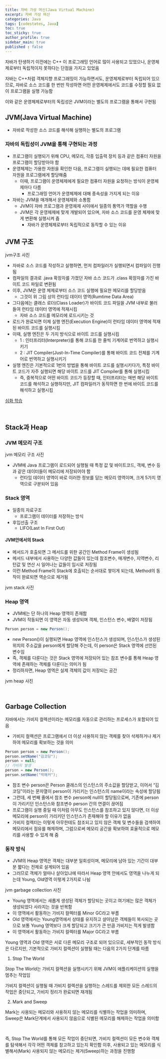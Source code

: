 ```yaml
---
title: 자바 가상 머신(Java Virtual Machine)
excerpt: 자바 가상 머신
categories: Java
tags: [codestates, Java]
toc: true
toc_sticky: true
author_profile: true
sidebar_main: true
published : false
---
```

자바가 탄생하기 이전에는 C++ 이 프로그래밍 언어로 많이 사용되고 있었으나, 운영체제로부터 독립적이지 못하다는 단점을 가지고 있었음

자바는 C++처럼 객체지향 프로그래밍이 가능하면서도, 운영체제로부터 독립되어 있으므로, 자바로 소스 코드를 한 번만 작성하면 어떤 운영체제에서도 코드를 수정할 필요 없이 프로그램을 실행 가능함

이와 같은 운영체제로부터의 독립성은 JVM이라는 별도의 프로그램을 통해서 구현됨


## JVM(Java Virtual Machine)
- 자바로 작성한 소스 코드를 해석해 실행하는 별도의 프로그램

### 자바의 독립성이 JVM을 통해 구현되는 과정
- 프로그램이 실행되기 위해 CPU, 메모리, 각종 입출력 장치 등과 같은 컴퓨터 자원을 프로그램이 할당받아야 함
- 운영체제는 가용한 자원을 확인한 다음, 프로그램이 실행되는 데에 필요한 컴퓨터 자원을 프로그램에게 할당해줌
  - 이때, 프로그램이 운영체제에게 필요한 컴퓨터 자원을 요청하는 방식이 운영체제마다 다름
    - 프로그래밍 언어가 운영체제에 대해 종속성을 가지게 되는 이유
- 자바는 JVM을 매개해서 운영체제와 소통함
  - JVM이 자바 프로그램과 운영체제 사이에서 일종의 통역가 역할을 수행
  - JVM은 각 운영체제에 맞게 개발되어 있으며, 자바 소스 코드를 운영 체제에 맞게 변환해 실행시켜 줌
    - 자바가 운영체제로부터 독립적으로 동작할 수 있는 이유

## JVM 구조
jvm구조 사진

- 자바로 소스 코드를 작성하고 실행하면, 먼저 컴파일러가 실행되면서 컴파일이 진행됨
- 컴파일의 결과로 .java 확장자를 가졌던 자바 소스 코드가 .class 확장자를 가진 바이트 코드 파일로 변환됨
- 이후, JVM은 운영 체제로부터 소스 코드 실행에 필요한 메모리를 할당받음
  - 그것이 위 그림 상의 런타임 데이터 영역(Rumtime Data Area)
- 그다음에는 클래스 로더(Class Loader)가 바이트 코드 파일을 JVM 내부로 불러들여 런타임 데이터 영역에 적재시킴
  - 자바 소스 코드를 메모리에 로드시키는 것
- 로드가 완료되면 이제 실행 엔진(Execution Engine)이 런타임 데이터 영역에 적재된 바이트 코드를 실행시킴
- 이때, 실행 엔진은 두 가지 방식으로 바이트 코드를 실행시킴
  - 1 : 인터프리터(Interpreter)를 통해 코드를 한 줄씩 기계어로 번역하고 실행시키기
  - 2 : JIT Compiler(Just-In-Time Compiler)를 통해 바이트 코드 전체를 기계어로 번역하고 실행시키기
- 실행 엔진은 기본적으로 1번의 방법을 통해 바이트 코드를 실행시키다가, 특정 바이트 코드가 자주 실행되면 해당 바이트 코드를 JIT Compiler를 통해 실행시킴
  - 즉, 중복적으로 어떤 바이트 코드가 등장할 때, 인터프리터는 매번 해당 바이트 코드를 해석하고 실행하지만, JIT 컴파일러가 동작하면 한 번에 바이트 코드를 해석하고 실행시킴

[심화 학습](https://deepu.tech/memory-management-in-jvm/)

<br>

## Stack과 Heap
### JVM 메모리 구조
jvm 메모리 구조 사진

- JVM에 Java 프로그램이 로드되어 실행될 때 특정 값 및 바이트코드, 객체, 변수 등과 같은 데이터들이 메모리에 저장되어야 함
  - 런타임 데이터 영역이 바로 이러한 정보를 담는 메모리 영역이며, 크게 5가지 영역으로 구분되어 있음

### Stack 영역
- 일종의 자료구조
  - 프로그램이 데이터를 저장하는 방식
- 후입선출 구조
  - LIFO(Last In First Out)

#### JVM안에서의 Stack
- 메서드가 호출되면 그 메서드를 위한 공간인 Method Frame이 생성됨
- 메서드 내부에서 사용하는 다양한 값들이 있는데 참조변수, 매개변수, 지역변수, 리턴값 및 연산 시 일어나는 값들이 임시로 저장됨
- 이런 Method Frame이 Stack에 호출되는 순서대로 쌓이게 되는데, Method의 동작이 완료되면 역순으로 제거됨

jvm stack 사진

### Heap 영역
- JVM에는 단 하나의 Heap 영역이 존재함
- JVM이 작동되면 이 영역은 자동 생성되며 객체, 인스턴스 변수, 배열이 저장됨

```java
Person person = new Person();
```
- new Person()이 실행되면 Heap 영역에 인스턴스가 생성되며, 인스턴스가 생성된 위치의 주소값을 person에게 할당해 주는데, 이 person은 Stack 영역에 선언된 변수임
- 즉, 객체를 다룬다는 것은 Stack 영역에 저장되어 있는 참조 변수를 통해 Heap 영역에 존재하는 객체를 다룬다는 의미가 됨 
- 정리하자면, Heap 영역은 실제 객체의 값이 저장되는 공간

jvm heap 사진

<br>

## Garbage Collection
자바에서는 가비지 컬렉션이라는 메모리를 자동으로 관리하는 프로세스가 포함되어 있음
- 가비지 컬렉션은 프로그램에서 더 이상 사용하지 않는 객체를 찾아 삭제하거나 제거하여 메모리를 확보하는 것을 의미
```java
Person person = new Person();
person.setName("김코딩");
person = null; 
// 가비지 발생
person = new Person(); 
person.setName("박해커");
```
- 참조 변수 person은 Person 클래스의 인스턴스의 주소값을 할당받고, 이어서 “김코딩”이라는 문자열이 person이 가리키는 인스턴스의 name이라는 속성에 할당됨
- 그런데, 세 번째 줄에서 참조 변수 person에 null이 할당됨으로써, 기존에 person이 가리키던 인스턴스와 참조변수 person 간의 연결이 끊어짐
- 프로그램이 실행 중일 때 이처럼 아무도 인스턴스를 참조하고 있지 않다면, 더 이상 메모리에 person이 가리키던 인스턴스가 존재해야 할 이유가 없음
- 가비지 컬렉터는 이렇게 아무한테도 참조되고 있지 않은 객체 및 변수들을 검색하여 메모리에서 점유를 해제하며, 그럼으로써 메모리 공간을 확보하여 효율적으로 메모리를 사용할 수 있게 해 줌

### 동작 방식
- JVM의 Heap 영역은 객체는 대부분 일회성이며, 메모리에 남아 있는 기간이 대부분 짧다는 전제로 설계되어 있음
- 그러므로 객체가 얼마나 살아있냐에 따라서 Heap 영역 안에서도 영역을 나누게 되는데 Young, Old영역 이렇게 2가지로 나뉨

jvm garbage collection 사진

- Young 영역에서는 새롭게 생성된 객체가 할당되는 곳이고 여기에는 많은 객체가 생성되었다 사라지는 것을 반복함
- 이 영역에서 활동하는 가비지 컬렉터를 Minor GC라고 부름
- Old 영역에서는 Young영역에서 상태를 유지하고 살아남은 객체들이 복사되는 곳으로 보통 Young 영역보다 크게 할당되고 크기가 큰 만큼 가비지는 적게 발생함
- 이 영역에서 활동하는 가비지 컬렉터를 Major GC라고 부름


Young 영역과 Old 영역은 서로 다른 메모리 구조로 되어 있으므로, 세부적인 동작 방식은 다르지만, 기본적으로 가비지 컬렉션이 실행될 때는 다음의 2가지 단계를 따름

1.  Stop The World

Stop The World는 가비지 컬렉션을 실행시키기 위해 JVM이 애플리케이션의 실행을 멈추는 작업임

가비지 컬렉션이 실행될 때 가비지 컬렉션을 실행하는 스레드를 제외한 모든 스레드의 작업은 중단되고, 가비지 정리가 완료되면 재개됨

2. Mark and Sweep

Mark는 사용되는 메모리와 사용하지 않는 메모리를 식별하는 작업을 의미하며, Sweep은 Mark단계에서 사용되지 않음으로 식별된 메모리를 해제하는 작업을 의미함

<br>

즉, Stop The World를 통해 모든 작업이 중단되면, 가비지 컬렉션이 모든 변수와 객체를 탐색해서 각각 어떤 객체를 참고하고 있는지 확인함
이후, 사용되고 있는 메모리를 식별해서(Mark) 사용되지 않는 메모리는 제거(Sweep)하는 과정을 진행함